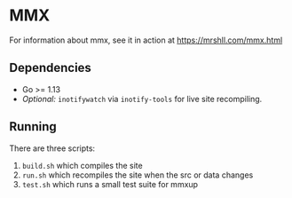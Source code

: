 # MMX


For information about mmx, see it in action at https://mrshll.com/mmx.html

## Dependencies

- Go >= 1.13
- _Optional:_ `inotifywatch` via `inotify-tools` for live site recompiling.

## Running

There are three scripts:
1. `build.sh` which compiles the site
1. `run.sh` which recompiles the site when the src or data changes
1. `test.sh` which runs a small test suite for mmxup
